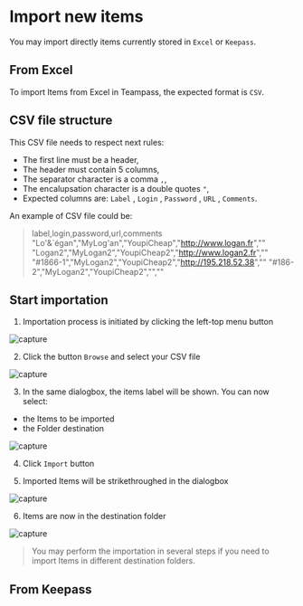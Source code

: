 
# Import new items

You may import directly items currently stored in `Excel` or `Keepass`.

## From Excel

To import Items from Excel in Teampass, the expected format is `CSV`. 

## CSV file structure

This CSV file needs to respect next rules:

* The first line must be a header,
* The header must contain 5 columns,
* The separator character is a comma `,`,
* The encalupsation character is a double quotes `"`,
* Expected columns are: `Label` , `Login` , `Password` , `URL` , `Comments`.

An example of CSV file could be:

> label,login,password,url,comments
> "Lo'&`égan","MyLog'an","YoupiCheap","http://www.logan.fr",""
> "Logan2","MyLogan2","YoupiCheap2","http://www.logan2.fr",""
> "#1866-1","MyLogan2","YoupiCheap2","http://195.218.52.38",""
> "#186-2","MyLogan2","YoupiCheap2","",""

## Start importation

1. Importation process is initiated by clicking the left-top menu button

![capture]({{site.baseurl}}/img/impexp-1.png)

2. Click the button `Browse` and select your CSV file

![capture]({{site.baseurl}}/img/impexp-2.png)

3. In the same dialogbox, the items label will be shown. You can now select:

* the Items to be imported
* the Folder destination

![capture]({{site.baseurl}}/img/impexp-3.png)

4. Click `Import` button

5. Imported Items will be strikethroughed in the dialogbox

![capture]({{site.baseurl}}/img/impexp-4.png)

6. Items are now in the destination folder

![capture]({{site.baseurl}}/img/impexp-5.png)


> You may perform the importation in several steps if you need to import Items in different destination folders.

## From Keepass


